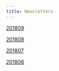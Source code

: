 ```yaml
---
title: Newsletters
---
```


[201809](/newsletters/201809.html)

[201808](/newsletters/201808.html)

[201807](/newsletters/201807.html)

[201806](/newsletters/201806.html)
